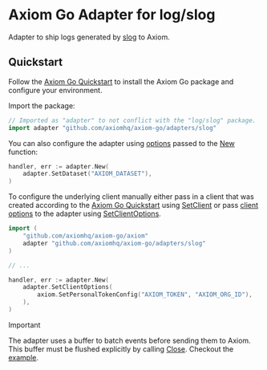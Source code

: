 # Axiom Go Adapter for log/slog

Adapter to ship logs generated by
[slog](https://pkg.go.dev/log/slog) to Axiom.

## Quickstart

Follow the [Axiom Go Quickstart](https://github.com/axiomhq/axiom-go#quickstart)
to install the Axiom Go package and configure your environment.

Import the package:

```go
// Imported as "adapter" to not conflict with the "log/slog" package.
import adapter "github.com/axiomhq/axiom-go/adapters/slog"
```

You can also configure the adapter using [options](https://pkg.go.dev/github.com/axiomhq/axiom-go/adapters/slog#Option)
passed to the [New](https://pkg.go.dev/github.com/axiomhq/axiom-go/adapters/slog#New)
function:

```go
handler, err := adapter.New(
    adapter.SetDataset("AXIOM_DATASET"),
)
```

To configure the underlying client manually either pass in a client that was
created according to the [Axiom Go Quickstart](https://github.com/axiomhq/axiom-go#quickstart)
using [SetClient](https://pkg.go.dev/github.com/axiomhq/axiom-go/adapters/slog#SetClient)
or pass [client options](https://pkg.go.dev/github.com/axiomhq/axiom-go/axiom#Option)
to the adapter using [SetClientOptions](https://pkg.go.dev/github.com/axiomhq/axiom-go/adapters/slog#SetClientOptions).

```go
import (
    "github.com/axiomhq/axiom-go/axiom"
    adapter "github.com/axiomhq/axiom-go/adapters/slog"
)

// ...

handler, err := adapter.New(
    adapter.SetClientOptions(
        axiom.SetPersonalTokenConfig("AXIOM_TOKEN", "AXIOM_ORG_ID"),
    ),
)
```

> [!IMPORTANT]
> The adapter uses a buffer to batch events before sending them to Axiom. This
> buffer must be flushed explicitly by calling
> [Close](https://pkg.go.dev/github.com/axiomhq/axiom-go/adapters/slog#Handler.Close).
> Checkout the [example](../../examples/slog/main.go).
